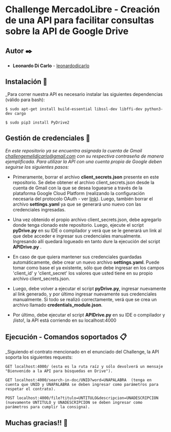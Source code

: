 # Challenge MercadoLibre - Creación de una API para facilitar consultas sobre la API de Google Drive

## Autor ✒️

* **Leonardo Di Carlo** - [leonardodicarlo](https://github.com/leonardodicarlo)


## Instalación 🔧

_Para correr nuestra API es necesario instalar las siguientes dependencias (válido para bash):
```
$ sudo apt-get install build-essential libssl-dev libffi-dev python3-dev cargo
```
```
$ sudo pip3 install PyDrive2
```

## Gestión de credenciales 🔑

_En este repositorio ya se encuentra asignada la cuenta de Gmail challengemelidicarlo@gmail.com con su respectiva contraseña de manera ejemplificada. Para utilizar la API con una cuenta propia de Google deben seguirse los siguientes pasos:_


* Primeramente, borrar el archivo **client_secrets.json** presente en este repositorio. Se debe obtener el archivo client_secrets.json desde la cuenta de Gmail con la que se desea loguearse a través de la plataforma Google Cloud Platform (realizando la configuración necesaria del protocolo OAuth - ver [link](https://developers.google.com/workspace/guides/create-credentials)). Luego, también borrar el archivo **settings.yaml** ya que se generará uno nuevo con las credenciales ingresadas.

* Una vez obtenido el propio archivo client_secrets.json, debe agregarlo donde tenga clonado este repositorio. Luego, ejecute el script **pyDrive.py** en su IDE o compilador y verá que se le generará un link al que debe acceder e ingresar sus credenciales manualmente. Ingresando allí quedará logueado en tanto dure la ejecución del script **APIDrive.py** .

* En caso de que quiera mantener sus credenciales guardadas automáticamente, debe crear un nuevo archivo **settings.yaml**. Puede tomar como base el ya existente, sólo que debe ingresar en los campos 'client_id' y 'client_secret' los valores que usted tiene en su propio archivo client_secrets.json.

* Luego, debe volver a ejecutar el script **pyDrive.py**, ingresar nuevamente al link generado, y por último ingresar nuevamente sus credenciales manualmente. Si todo se realizó correctamente, verá que se crea un archivo llamado **credentials_module.json**.

* Por último, debe ejecutar el script **APIDrive.py** en su IDE o compilador y ¡listo!, la API está corriendo en su localhost:4000

## Ejecución - Comandos soportados 📋

_Siguiendo el contrato mencionado en el enunciado del Challenge, la API soporta los siguientes requests:

```
GET localhost:4000/ (esta es la ruta raíz y sólo devolverá un mensaje "Bienvenido a la API para búsquedas en Drive").
```
```
GET localhost:4000/search-in-doc/UNID?word=UNAPALABRA  (tenga en cuenta que UNID y UNAPALABRA se deben ingresar como parámetros para respetar el contrato).
```
```
POST localhost:4000/file?titulo=UNTITULO&descripcion=UNADESCRIPCION (nuevamente UNTITULO y UNADESCRIPCION se deben ingresar como parámetros para cumplir la consigna).
```

## Muchas gracias!! 💪

